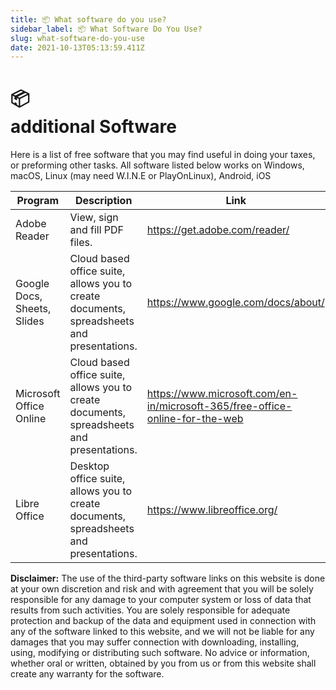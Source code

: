 ```yaml
---
title: 📦 What software do you use? 
sidebar_label: 📦 What Software Do You Use? 
slug: what-software-do-you-use
date: 2021-10-13T05:13:59.411Z
---
```


# <div class="emoji">📦</div> additional Software

<!-- 
import Fontawesome from "./components/Fontawesome.js";
import { faApple } from "@fortawesome/free-brands-svg-icons"
import { faLaptop } from '@fortawesome/free-solid-svg-icons' -->

Here is a list of free software that you may find useful in doing your taxes, or preforming other tasks. All software listed below works on Windows, macOS, Linux (may need W.I.N.E or PlayOnLinux), Android, iOS

| Program    |  Description   |   Link  |
| --- | --- | --- |
|  Adobe Reader   |  View, sign and fill PDF files. |   https://get.adobe.com/reader/  |
|  Google Docs, Sheets, Slides   |  Cloud based office suite, allows you to create documents, spreadsheets and presentations.   | https://www.google.com/docs/about/ |
|  Microsoft Office Online  |  Cloud based office suite, allows you to create documents, spreadsheets and presentations.   | https://www.microsoft.com/en-in/microsoft-365/free-office-online-for-the-web |
|  Libre Office |  Desktop office suite, allows you to create documents, spreadsheets and presentations.   | https://www.libreoffice.org/ |

**Disclaimer:** The use of the third-party software links on this website is done at your own discretion and risk and with agreement that you will be solely responsible for any damage to your computer system or loss of data that results from such activities. You are solely responsible for adequate protection and backup of the data and equipment used in connection with any of the software linked to this website, and we will not be liable for any damages that you may suffer connection with downloading, installing, using, modifying or distributing such software. No advice or information, whether oral or written, obtained by you from us or from this website shall create any warranty for the software.